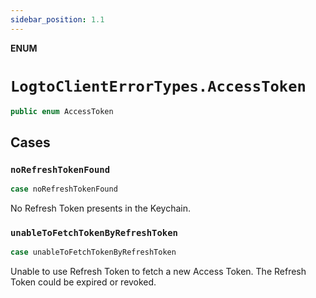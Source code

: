 ```yaml
---
sidebar_position: 1.1
---
```


**ENUM**

# `LogtoClientErrorTypes.AccessToken`

```swift
public enum AccessToken
```

## Cases

### `noRefreshTokenFound`

```swift
case noRefreshTokenFound
```

No Refresh Token presents in the Keychain.

### `unableToFetchTokenByRefreshToken`

```swift
case unableToFetchTokenByRefreshToken
```

Unable to use Refresh Token to fetch a new Access Token.
The Refresh Token could be expired or revoked.
